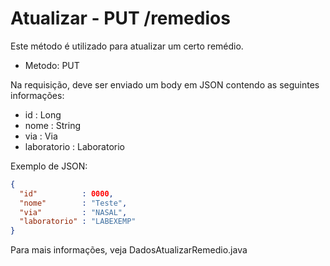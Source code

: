 # Atualizar - PUT /remedios

Este método é utilizado para atualizar um certo remédio.

- Metodo: PUT

Na requisição, deve ser enviado um body em JSON contendo as seguintes informações:
- id          : Long
- nome        : String
- via         : Via
- laboratorio : Laboratorio

Exemplo de JSON:

```JSON
{
  "id"          : 0000,
  "nome"        : "Teste",
  "via"         : "NASAL",
  "laboratorio" : "LABEXEMP"
}
```
Para mais informações, veja DadosAtualizarRemedio.java
<!--TODO: adicionar links para arquivos .java e para documentação destes arquivos-->
